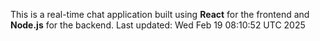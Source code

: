 This is a real-time chat application built using **React** for the frontend and **Node.js** for the backend.
Last updated: Wed Feb 19 08:10:52 UTC 2025
